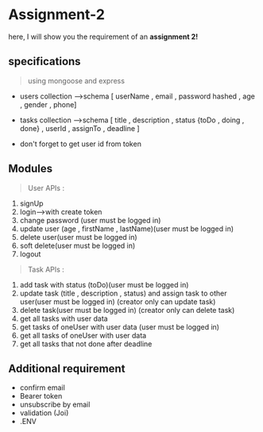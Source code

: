 
# Assignment-2

here, I will show you the requirement of an **assignment 2!**

## specifications 

> using mongoose and express

 - users collection -->schema [ userName , email , password hashed , age , gender , phone] 
 - tasks collection -->schema [ title , description , status {toDo , doing , done} , userId , assignTo , deadline ] 

 - don't forget to get user id from token

## Modules

> User APIs :

 1. signUp
 2. login-->with create token
 3. change password (user must be logged in)
 4. update user (age , firstName , lastName)(user must be logged in)
 5. delete user(user must be logged in)
 6. soft delete(user must be logged in)
 7. logout


> Task  APIs : 
 1. add task with status (toDo)(user must be logged in)
 2. update task (title , description , status) and assign task to other user(user must be logged in) (creator only can update task)
 3. delete task(user must be logged in) (creator only can delete task)
 4. get all tasks with user data
 5. get tasks of oneUser with user data (user must be logged in)
 6. get all tasks of oneUser with user data
 7. get all tasks that not done after deadline

 
## Additional requirement

 - confirm email
 - Bearer token
 - unsubscribe  by email 
 - validation (Joi)
 -  .ENV
```
